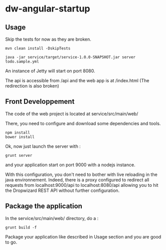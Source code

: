 dw-angular-startup
==================

Usage 
-----

Skip the tests for now as they are broken.

	mvn clean install -DskipTests

	java -jar service/target/service-1.0.0-SNAPSHOT.jar server todo.sample.yml 

An instance of Jetty will start on port 8080.

The api is accessible from /api and the web app is at /index.html (The redirection is also broken)


Front Developpement
-------------------

The code of the web project is located at service/src/main/web/  

There, you need to configure and download some dependencies and tools.

	npm install
	bower install

Ok, now just launch the server with : 

	grunt server

and your application start on port 9000 with a nodejs instance. 

With this configuration, you don't need to bother with live reloading in the java environnement. Indeed, there is a proxy configured to redirect all requests from localhost:9000/api to localhost:8080/api allowing you to hit the Dropwizard REST API without further configuration.

Package the application
-----------------------

In the service/src/main/web/ directory, do a : 

	grunt build -f

Package your application like described in Usage section and you are good to go.

